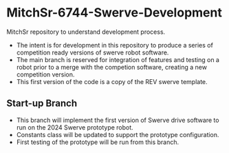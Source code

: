 # MitchSr-6744-Swerve-Development
 MitchSr repository to understand development process.
 - The intent is for development in this repository to produce a series of competition ready versions of swerve robot software.
 - The main branch is reserved for integration of features and testing on a robot prior to a merge with the competion software, creating a new competition version.
 - This first version of the code is a copy of the REV swerve template.

 ## Start-up Branch
 - This branch will implement the first version of Swerve drive software to run on the 2024 Swerve prototype robot.
 - Constants class will be updated to support the prototype configuration.
 - First testing of the prototype will be run from this branch.
 
